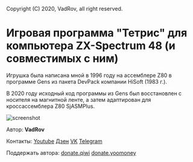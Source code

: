 Copyright (C) 2020, VadRov, all right reserved.

# Игровая программа "Тетрис" для компьютера ZX-Spectrum 48 (и совместимых с ним)

Игрушка была написана мной в 1996 году на ассемблере Z80 в программе Gens из пакета DevPack компании HiSoft (1983 г.). 

В 2020 году исходный код программы из Gens был восстановлен с носителя на магнитной ленте, а затем адаптирован для кроссассемблера Z80 SjASMPlus.

![screenshot](https://user-images.githubusercontent.com/111627147/211907910-0695c359-65ed-4ddc-941e-115d4381b221.jpg)

Автор: **VadRov**

Контакты: [Youtube](https://www.youtube.com/@VadRov) [Дзен](https://dzen.ru/vadrov) [VK](https://vk.com/vadrov) [Telegram](https://t.me/vadrov_channel)

Поддержать автора: [donate.qiwi](https://donate.qiwi.com/payin/VadRov)  [donate.yoomoney](https://yoomoney.ru/to/4100117522443917)
